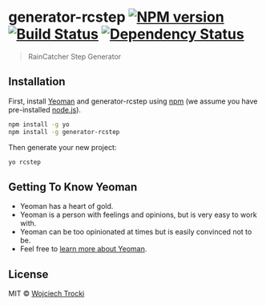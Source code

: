 # generator-rcstep [![NPM version][npm-image]][npm-url] [![Build Status][travis-image]][travis-url] [![Dependency Status][daviddm-image]][daviddm-url]
> RainCatcher Step Generator

## Installation

First, install [Yeoman](http://yeoman.io) and generator-rcstep using [npm](https://www.npmjs.com/) (we assume you have pre-installed [node.js](https://nodejs.org/)).

```bash
npm install -g yo
npm install -g generator-rcstep
```

Then generate your new project:

```bash
yo rcstep
```

## Getting To Know Yeoman

 * Yeoman has a heart of gold.
 * Yeoman is a person with feelings and opinions, but is very easy to work with.
 * Yeoman can be too opinionated at times but is easily convinced not to be.
 * Feel free to [learn more about Yeoman](http://yeoman.io/).

## License

MIT © [Wojciech Trocki](metawired.eu)


[npm-image]: https://badge.fury.io/js/generator-rcstep.svg
[npm-url]: https://npmjs.org/package/generator-rcstep
[travis-image]: https://travis-ci.org/wtrocki/generator-rcstep.svg?branch=master
[travis-url]: https://travis-ci.org/wtrocki/generator-rcstep
[daviddm-image]: https://david-dm.org/wtrocki/generator-rcstep.svg?theme=shields.io
[daviddm-url]: https://david-dm.org/wtrocki/generator-rcstep
